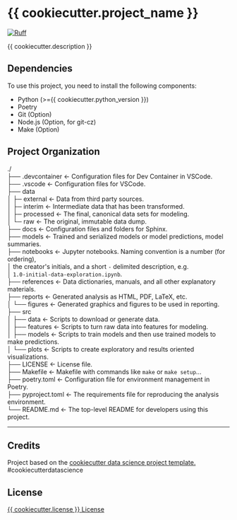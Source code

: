 # {{ cookiecutter.project_name }}

[![Ruff](https://img.shields.io/endpoint?url=https://raw.githubusercontent.com/astral-sh/ruff/main/assets/badge/v2.json)](https://github.com/astral-sh/ruff)

{{ cookiecutter.description }}

## Dependencies

To use this project, you need to install the following components:

- Python (>={{ cookiecutter.python_version }})
- Poetry
- Git (Option)
- Node.js (Option, for git-cz)
- Make (Option)

## Project Organization

./  
├── .devcontainer            <- Configuration files for Dev Container in VSCode.  
├── .vscode                  <- Configuration files for VSCode.  
├── data  
│   ├─ external              <- Data from third party sources.  
│   ├─ interim               <- Intermediate data that has been transformed.  
│   ├─ processed             <- The final, canonical data sets for modeling.  
│   └─ raw                   <- The original, immutable data dump.  
├── docs                     <- Configuration files and folders for Sphinx.  
├── models                   <- Trained and serialized models or model predictions, model summaries.  
├── notebooks                <- Jupyter notebooks. Naming convention is a number (for ordering),  
│                               the creator's initials, and a short `-` delimited description, e.g.  
│                               `1.0-initial-data-exploration.ipynb`.  
├── references               <- Data dictionaries, manuals, and all other explanatory materials.  
├── reports                  <- Generated analysis as HTML, PDF, LaTeX, etc.  
│   └── figures              <- Generated graphics and figures to be used in reporting.  
├── src  
│   ├── data                 <- Scripts to download or generate data.  
│   ├── features             <- Scripts to turn raw data into features for modeling.  
│   ├── models               <- Scripts to train models and then use trained models to make predictions.  
│   └── plots                <- Scripts to create exploratory and results oriented visualizations.  
├── LICENSE                  <- License file.  
├── Makefile                 <- Makefile with commands like `make` or `make setup`...  
├── poetry.toml              <- Configuration file for environment management in Poetry.  
├── pyproject.toml           <- The requirements file for reproducing the analysis environment.  
└── README.md                <- The top-level README for developers using this project.  

--------

## Credits

Project based on the [cookiecutter data science project template.](https://drivendata.github.io/cookiecutter-data-science/) #cookiecutterdatascience

## License

[{{ cookiecutter.license }} License](LICENSE)
